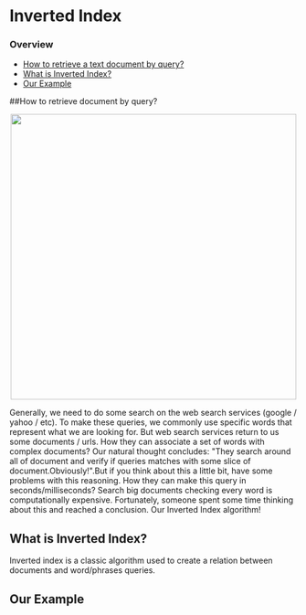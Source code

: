 # Inverted Index

### **Overview**
- [How to retrieve a text document by query?](#how-to-retrieve-document-by-query?)
- [What is Inverted Index?](#what-is-inverted-index?)
- [Our Example](#our-example)


##How to retrieve document by query?
<p align="center"><img src = "resources/query.png" width = "500"></p>
Generally, we need to do some search on the web search services (google / yahoo / etc). To make these queries, we commonly use specific words that represent what we are looking for. But web search services return to us some documents / urls. How they can associate a set of words with complex documents?
Our natural thought concludes: "They search around all of document and verify if queries matches with some slice of document.Obviously!".But if you think about this a little bit, have some problems with this reasoning. How they can make this query in seconds/milliseconds? Search big documents checking every word is computationally expensive.
Fortunately, someone spent some time thinking about this and reached a conclusion. Our Inverted Index algorithm!

## What is Inverted Index?
Inverted index is a classic algorithm used to create a relation between documents and word/phrases queries.



## Our Example
